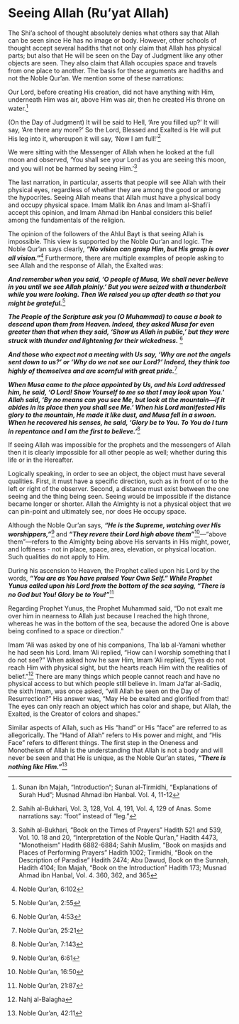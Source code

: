 Seeing Allah (Ru’yat Allah)
===========================

The Shi‘a school of thought absolutely denies what others say that Allah
can be seen since He has no image or body. However, other schools of
thought accept several hadiths that not only claim that Allah has
physical parts; but also that He will be seen on the Day of Judgment
like any other objects are seen. They also claim that Allah occupies
space and travels from one place to another. The basis for these
arguments are hadiths and not the Noble Qur’an. We mention some of these
narrations:

Our Lord, before creating His creation, did not have anything with Him,
underneath Him was air, above Him was air, then he created His throne on
water.[^1]

(On the Day of Judgment) It will be said to Hell, ‘Are you filled up?’
It will say, ‘Are there any more?’ So the Lord, Blessed and Exalted is
He will put His leg into it, whereupon it will say, ‘Now I am full!’[^2]

We were sitting with the Messenger of Allah when he looked at the full
moon and observed, ‘You shall see your Lord as you are seeing this moon,
and you will not be harmed by seeing Him.’[^3]

The last narration, in particular, asserts that people will see Allah
with their physical eyes, regardless of whether they are among the good
or among the hypocrites. Seeing Allah means that Allah must have a
physical body and occupy physical space. Imam Malik ibn Anas and Imam
al-Shafi΄i accept this opinion, and Imam Ahmad ibn Hanbal considers this
belief among the fundamentals of the religion.

The opinion of the followers of the Ahlul Bayt is that seeing Allah is
impossible. This view is supported by the Noble Qur’an and logic. The
Noble Qur’an says clearly, ***“No vision can grasp Him, but His grasp is
over all vision.”***[^4] Furthermore, there are multiple examples of
people asking to see Allah and the response of Allah, the Exalted was:

***And remember when you said, ‘O people of Musa, We shall never believe
in you until we see Allah plainly.’ But you were seized with a
thunderbolt while you were looking. Then We raised you up after death so
that you might be grateful.***[^5]

***The People of the Scripture ask you (O Muhammad) to cause a book to
descend upon them from Heaven. Indeed, they asked Musa for even greater
than that when they said, ‘Show us Allah in public,’ but they were
struck with thunder and lightening for their wickedness.*** [^6]

***And those who expect not a meeting with Us say, ‘Why are not the
angels sent down to us?’ or ‘Why do we not see our Lord?’ Indeed, they
think too highly of themselves and are scornful with great pride.***[^7]

***When Musa came to the place appointed by Us, and his Lord addressed
him, he said, ‘O Lord! Show Yourself to me so that I may look upon You.’
Allah said, ‘By no means can you see Me, but look at the mountain—if it
abides in its place then you shall see Me.’ When his Lord manifested His
glory to the mountain, He made it like dust, and Musa fell in a swoon.
When he recovered his senses, he said, ‘Glory be to You. To You do I
turn in repentance and I am the first to believe.’***[^8]

If seeing Allah was impossible for the prophets and the messengers of
Allah then it is clearly impossible for all other people as well;
whether during this life or in the Hereafter.

Logically speaking, in order to see an object, the object must have
several qualities. First, it must have a specific direction, such as in
front of or to the left or right of the observer. Second, a distance
must exist between the one seeing and the thing being seen. Seeing would
be impossible if the distance became longer or shorter. Allah the
Almighty is not a physical object that we can pin-point and ultimately
see, nor does He occupy space.

Although the Noble Qur’an says, ***“He is the Supreme, watching over His
worshippers,”***[^9] and ***“They revere their Lord high above
them”***[^10]—“above them”—refers to the Almighty being above His
servants in His might, power, and loftiness - not in place, space, area,
elevation, or physical location. Such qualities do not apply to Him.

During his ascension to Heaven, the Prophet called upon his Lord by the
words, ***“You are as You have praised Your Own Self.” While Prophet
Yunus called upon his Lord from the bottom of the sea saying, “There is
no God but You! Glory be to You!”***[^11]

Regarding Prophet Yunus, the Prophet Muhammad said, “Do not exalt me
over him in nearness to Allah just because I reached the high throne,
whereas he was in the bottom of the sea, because the adored One is above
being confined to a space or direction.”

Imam ‘Ali was asked by one of his companions, Tha΄lab al-Yamani whether
he had seen his Lord. Imam ‘Ali replied, “How can I worship something
that I do not see?” When asked how he saw Him, Imam ‘Ali replied, “Eyes
do not reach Him with physical sight, but the hearts reach Him with the
realities of belief.”[^12] There are many things which people cannot
reach and have no physical access to but which people still believe in.
Imam Ja‘far al-Sadiq, the sixth Imam, was once asked, “will Allah be
seen on the Day of Resurrection?” His answer was, “May He be exalted and
glorified from that! The eyes can only reach an object which has color
and shape, but Allah, the Exalted, is the Creator of colors and shapes.”

Similar aspects of Allah, such as His “hand” or His “face” are referred
to as allegorically. The “Hand of Allah” refers to His power and might,
and “His Face” refers to different things. The first step in the Oneness
and Monotheism of Allah is the understanding that Allah is not a body
and will never be seen and that He is unique, as the Noble Qur’an
states, ***“There is nothing like Him.”***[^13]

[^1]: Sunan ibn Majah, “Introduction”; Sunan al-Tirmidhi, “Explanations
of Surah Hud”; Musnad Ahmad ibn Hanbal. Vol. 4, 11-12

[^2]: Sahih al-Bukhari, Vol. 3, 128, Vol. 4, 191, Vol. 4, 129 of Anas.
Some narrations say: “foot” instead of “leg.”

[^3]: Sahih al-Bukhari, “Book on the Times of Prayers” Hadith 521 and
539, Vol. 10. 18 and 20, “Interpretation of the Noble Qur’an,” Hadith
4473, “Monotheism” Hadith 6882-6884; Sahih Muslim, “Book on masjids and
Places of Performing Prayers” Hadith 1002; Tirmidhi, “Book on the
Description of Paradise” Hadith 2474; Abu Dawud, Book on the Sunnah,
Hadith 4104; Ibn Majah, “Book on the Introduction” Hadith 173; Musnad
Ahmad ibn Hanbal, Vol. 4. 360, 362, and 365

[^4]: Noble Qur’an, 6:102

[^5]: Noble Qur’an, 2:55

[^6]: Noble Qur’an, 4:53

[^7]: Noble Qur’an, 25:21

[^8]: Noble Qur’an, 7:143

[^9]: Noble Qur’an, 6:61

[^10]: Noble Qur’an, 16:50

[^11]: Noble Qur’an, 21:87

[^12]: Nahj al-Balagha

[^13]: Noble Qur’an, 42:11


